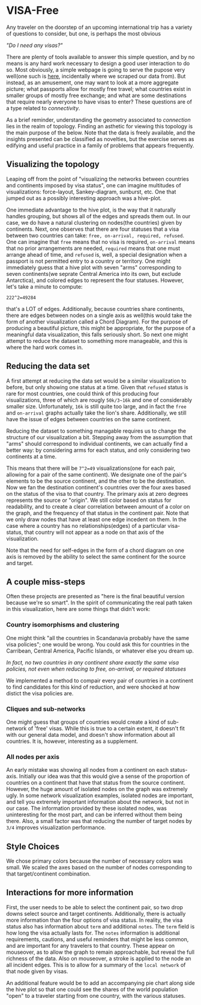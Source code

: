 # VISA-Free

Any traveler on the doorstep of an upcoming international trip has a variety of questions to consider, but one, is perhaps the most obvious 

_"Do I need any visas?"_

There are plenty of tools available to answer this simple question, and by no means is any hard work necessary to design a good user interaction to do so. Most obviously, a simple webpage is going to serve the pupose very well(one such is [here](http://www.doyouneedvisa.com/), incidentally where we scraped our data from). But instead, as an amusement, one may want to look at a more aggregate picture; what passports allow for mostly free travel; what countries exist in smaller groups of mostly free exchange; and what are some destinations that require nearly everyone to have visas to enter? These questions are of a type related to _connectivity_. 

As a brief reminder, understanding the geometry associated to _connection_ lies in the realm of topology. Finding an asthetic for viewing this topology is the main purpose of the below. Note that the data is freely available, and the insights presented can be classified as novelties, but the exercise serves as edifying and useful practice in a family of problems that appears frequently. 

## Visualizing the topology

Leaping off from the point of "visualizing the networks between countries and continents imposed by visa status", one can imagine multitudes of visualizations: force-layout, Sankey-diagram, sunburst, etc. One that jumped out as a possibly interesting approach was a hive-plot.

One immediate advantage to the hive plot, is the way that it naturally handles grouping, but shows all of the edges and spreads them out. In our case, we do have a natural clustering on nodes(the countries) given by continents. Next, one observes that there are four statuses that a visa between two countries can take: `free, on-arrival, required, refused`. One can imagine that `free` means that no visa is required, `on-arrival` means that no prior arrangements are needed, `required` means that one must arrange ahead of time, and `refused` is, well, a special designation when a passport is not permitted entry to a country or territory. One might immediately guess that a hive plot with seven "arms" corresponding to seven continents(we seprate Central America into its own, but exclude Antarctica), and colored edges to represent the four statuses. However, let's take a minute to compute:

```
222^2=49284
``` 

that's a LOT of edges. Additionally, because countries share continents, there are edges between nodes on a single axis as well(this would take the form of another visualization called a Chord Diagram). For the purpose of producing a beautiful picture, this might be appropriate, for the purpose of a meaningful data visualization, this falls seriously short. So next one might attempt to reduce the dataset to something more manageable, and this is where the hard work comes in. 

## Reducing the data set

A first attempt at reducing the data set would be a similar visualization to before, but only showing one status at a time. Given that `refused` status is rare for most countries, one could think of this producing four visualizations, three of which are rougly `50k/3~16k` and one of considerably smaller size. Unfortunately, `16k` is still quite too large, and in fact the `free` and `on-arrival` graphs actually take the lion's share. Additionally, we still have the issue of edges between countries on the same continent. 

Reducing the dataset to something managable requires us to change the structure of our visualization a bit. Stepping away from the assumption that "arms" should correspond to individual continents, we can actually find a better way: by considering arms for each status, and only considering two continents at a time. 

This means that there will be `7^2=49` visualizations(one for each pair, allowing for a pair of the same continent). We designate one of the pair's elements to be the source continent, and the other to be the destination. Now we fan the destination continent's countries over the four axes based on the status of the visa to that country. The primary axis at zero degrees represents the source or "origin". We still color based on status for readability, and to create a clear correlation between amount of a color on the graph, and the frequency of that status in the continent pair. Note that we only draw nodes that have at least one edge incedent on them. In the case where a country has no relationships(edges) of a particular visa-status, that country will not appear as a node on that axis of the visualization.

Note that the need for self-edges in the form of a chord diagram on one axis is removed by the ability to select the same continent for the source and target.

## A couple miss-steps 

Often these projects are presented as "here is the final beautiful version because we're so smart". In the spirit of communicating the real path taken in this visualization, here are some things that didn't work:

### Country isomorphisms and clustering

One might think "all the countries in Scandanavia probably have the same visa policies"; one would be wrong. You could ask this for countries in the Carribean, Central America, Pacific Islands, or whatever else you dream up. 

*In fact, no two countries in any continent share exactly the same visa policies, not even when reducing to free, on-arrival, or required statuses*

We implemented a method to compair every pair of countries in a continent to find candidates for this kind of reduction, and were shocked at how distict the visa policies are.

### Cliques and sub-networks

One might guess that groups of countries would create a kind of sub-network of 'free' visas. While this is true to a certain extent, it doesn't fit with our general data model, and doesn't show information about all countries. It is, however, interesting as a supplement.

### All nodes per axis

An early mistake was showing all nodes from a continent on each status-axis. Initially our idea was that this would give a sense of the proportion of countries on a continent that have that status from the source continent. However, the huge amount of isolated nodes on the graph was extremely ugly. In some network visualization examples, isolated nodes are important, and tell you extremely important information about the network, but not in our case. The information provided by these isolated nodes, was uninteresting for the most part, and can be inferred without them being there. Also, a small factor was that reducing the number of target nodes by `3/4` improves visualization performance.

## Style Choices

We chose primary colors because the number of necessary colors was small. We scaled the axes based on the number of nodes corresponding to that target/continent combination.

## Interactions for more information

First, the user needs to be able to select the continent pair, so two drop downs select source and target continents. Additionally, there is actually more information than the four options of visa status. In reality, the visa status also has information about `term` and additional `notes`. The `term` field is how long the visa actually lasts for. The `notes` information is additional requirements, cautions, and useful reminders that might be less common, and are important for any travelers to that country. These appear on mouseover, as to allow the graph to remain approachable, but reveal the full richness of the data. Also on mouseover, a stroke is applied to the node an all incident edges. This is to allow for a summary of the `local network` of that node given by visas. 

An additional feature would be to add an accompanying pie chart along side the hive plot so that one could see the shares of the world population "open" to a traveler starting from one country, with the various statuses.
